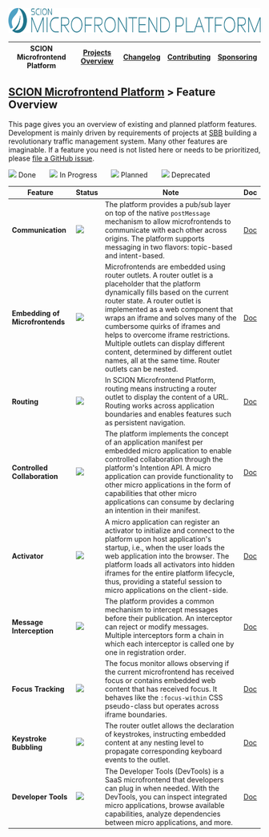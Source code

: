 <a href="/README.md"><img src="/resources/branding/scion-microfrontend-platform-banner.svg" height="50" alt="SCION Microfrontend Platform"></a>

| SCION Microfrontend Platform | [Projects Overview][menu-projects-overview] | [Changelog][menu-changelog] | [Contributing][menu-contributing] | [Sponsoring][menu-sponsoring] |  
| --- | --- | --- | --- | --- |

## [SCION Microfrontend Platform][menu-home] > Feature Overview

This page gives you an overview of existing and planned platform features. Development is mainly driven by requirements of projects at [SBB][link-company-sbb] building a revolutionary traffic management system. Many other features are imaginable. If a feature you need is not listed here or needs to be prioritized, please [file a GitHub issue](https://github.com/SchweizerischeBundesbahnen/scion-microfrontend-platform/issues/new?template=feature_request.md).


[![][done]](#) Done&nbsp;&nbsp;&nbsp;&nbsp;&nbsp;&nbsp;
[![][progress]](#) In Progress&nbsp;&nbsp;&nbsp;&nbsp;&nbsp;&nbsp;
[![][planned]](#) Planned&nbsp;&nbsp;&nbsp;&nbsp;&nbsp;&nbsp;
[![][deprecated]](#) Deprecated

|Feature|Status|Note|Doc
|-|-|-|-|
|**Communication**|[![][done]](#)|The platform provides a pub/sub layer on top of the native `postMessage` mechanism to allow microfrontends to communicate with each other across origins. The platform supports messaging in two flavors: topic-based and intent-based.|[Doc](https://scion-microfrontend-platform-developer-guide.vercel.app/#chapter:cross-application-communication)
|**Embedding of Microfrontends**|[![][done]](#)|Microfrontends are embedded using router outlets. A router outlet is a placeholder that the platform dynamically fills based on the current router state. A router outlet is implemented as a web component that wraps an iframe and solves many of the cumbersome quirks of iframes and helps to overcome iframe restrictions. Multiple outlets can display different content, determined by different outlet names, all at the same time. Router outlets can be nested.|[Doc](https://scion-microfrontend-platform-developer-guide.vercel.app/#chapter:router-outlet)
|**Routing**|[![][done]](#)|In SCION Microfrontend Platform, routing means instructing a router outlet to display the content of a URL. Routing works across application boundaries and enables features such as persistent navigation.|[Doc](https://scion-microfrontend-platform-developer-guide.vercel.app/#chapter:routing)
|**Controlled Collaboration**|[![][done]](#)|The platform implements the concept of an application manifest per embedded micro application to enable controlled collaboration through the platform's Intention API. A micro application can provide functionality to other micro applications in the form of capabilities that other micro applications can consume by declaring an intention in their manifest.|[Doc](https://scion-microfrontend-platform-developer-guide.vercel.app/#chapter:intention-api)
|**Activator**|[![][done]](#)|A micro application can register an activator to initialize and connect to the platform upon host application's startup, i.e., when the user loads the web application into the browser. The platform loads all activators into hidden iframes for the entire platform lifecycle, thus, providing a stateful session to micro applications on the client-side.|[Doc](https://scion-microfrontend-platform-developer-guide.vercel.app/#chapter:activator)
|**Message Interception**|[![][done]](#)|The platform provides a common mechanism to intercept messages before their publication. An interceptor can reject or modify messages. Multiple interceptors form a chain in which each interceptor is called one by one in registration order.|[Doc](https://scion-microfrontend-platform-developer-guide.vercel.app/#chapter:message-interception)
|**Focus Tracking**|[![][done]](#)|The focus monitor allows observing if the current microfrontend has received focus or contains embedded web content that has received focus. It behaves like the `:focus-within` CSS pseudo-class but operates across iframe boundaries.|[Doc](https://scion-microfrontend-platform-developer-guide.vercel.app/#chapter:focus-monitor)
|**Keystroke Bubbling**|[![][done]](#)|The router outlet allows the declaration of keystrokes, instructing embedded content at any nesting level to propagate corresponding keyboard events to the outlet.|[Doc](https://scion-microfrontend-platform-developer-guide.vercel.app/#chapter:router-outlet:keystroke-bubbling)
|**Developer Tools**|[![][done]](#)|The Developer Tools (DevTools) is a SaaS microfrontend that developers can plug in when needed. With the DevTools, you can inspect integrated micro applications, browse available capabilities, analyze dependencies between micro applications, and more.|[Doc](https://scion-microfrontend-platform-developer-guide.vercel.app/#chapter:dev-tools)

[done]: /docs/site/images/icon-done.svg
[progress]: /docs/site/images/icon-in-progress.svg
[planned]: /docs/site/images/icon-planned.svg
[deprecated]: /docs/site/images/icon-deprecated.svg

[link-company-sbb]: http://www.sbb.ch

[menu-home]: /README.md
[menu-projects-overview]: /docs/site/projects-overview.md
[menu-changelog]: /docs/site/changelog/changelog.md
[menu-contributing]: /CONTRIBUTING.md
[menu-sponsoring]: /docs/site/sponsoring.md
